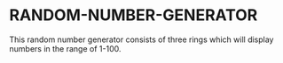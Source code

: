 # RANDOM-NUMBER-GENERATOR
This random number generator consists of three rings which will display numbers in the range of 1-100.
